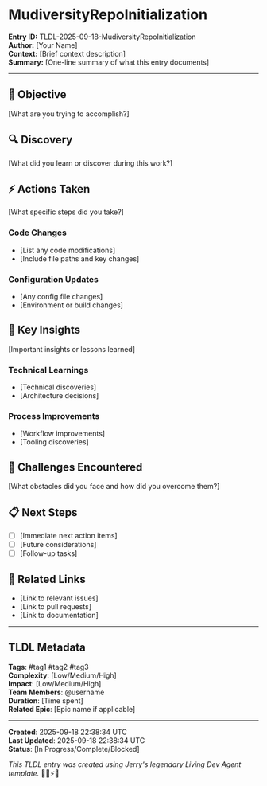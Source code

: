 # MudiversityRepoInitialization

**Entry ID:** TLDL-2025-09-18-MudiversityRepoInitialization  
**Author:** [Your Name]  
**Context:** [Brief context description]  
**Summary:** [One-line summary of what this entry documents]

---

## 🎯 Objective

[What are you trying to accomplish?]

## 🔍 Discovery

[What did you learn or discover during this work?]

## ⚡ Actions Taken

[What specific steps did you take?]

### Code Changes
- [List any code modifications]
- [Include file paths and key changes]

### Configuration Updates
- [Any config file changes]
- [Environment or build changes]

## 🧠 Key Insights

[Important insights or lessons learned]

### Technical Learnings
- [Technical discoveries]
- [Architecture decisions]

### Process Improvements
- [Workflow improvements]
- [Tooling discoveries]

## 🚧 Challenges Encountered

[What obstacles did you face and how did you overcome them?]

## 📋 Next Steps

- [ ] [Immediate next action items]
- [ ] [Future considerations]
- [ ] [Follow-up tasks]

## 🔗 Related Links

- [Link to relevant issues]
- [Link to pull requests]
- [Link to documentation]

---

## TLDL Metadata
**Tags**: #tag1 #tag2 #tag3  
**Complexity**: [Low/Medium/High]  
**Impact**: [Low/Medium/High]  
**Team Members**: @username  
**Duration**: [Time spent]  
**Related Epic**: [Epic name if applicable]  

---

**Created**: 2025-09-18 22:38:34 UTC  
**Last Updated**: 2025-09-18 22:38:34 UTC  
**Status**: [In Progress/Complete/Blocked]  

*This TLDL entry was created using Jerry's legendary Living Dev Agent template.* 🧙‍♂️⚡📜
